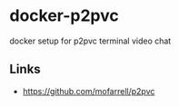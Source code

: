 # docker-p2pvc
docker setup for p2pvc terminal video chat

Links
-----
* https://github.com/mofarrell/p2pvc

